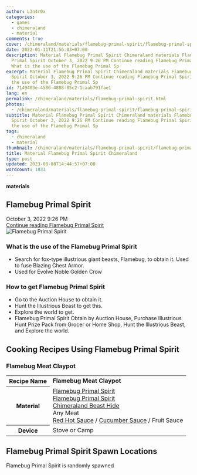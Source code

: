 ```yaml
---
author: L3n4r0x
categories:
  - games
  - chimeraland
  - material
comments: true
cover: /chimeraland/materials/flamebug-primal-spirit/flamebug-primal-spirit.webp
date: 2022-01-11T21:56:03+07:00
description: Material Flamebug Primal Spirit Chimeraland materials Flamebug
  Primal Spirit October 3, 2022 9:26 PM Continue reading Flamebug Primal Spirit
  What is the use of the Flamebug Primal Sp
excerpt: Material Flamebug Primal Spirit Chimeraland materials Flamebug Primal
  Spirit October 3, 2022 9:26 PM Continue reading Flamebug Primal Spirit What is
  the use of the Flamebug Primal Sp
id: 7149403e-4586-4888-85c2-1caab791fae1
lang: en
permalink: /chimeraland/materials/flamebug-primal-spirit.html
photos:
  - /chimeraland/materials/flamebug-primal-spirit/flamebug-primal-spirit.webp
subtitle: Material Flamebug Primal Spirit Chimeraland materials Flamebug Primal
  Spirit October 3, 2022 9:26 PM Continue reading Flamebug Primal Spirit What is
  the use of the Flamebug Primal Sp
tags:
  - chimeraland
  - material
thumbnail: /chimeraland/materials/flamebug-primal-spirit/flamebug-primal-spirit.webp
title: Material Flamebug Primal Spirit Chimeraland
type: post
updated: 2023-08-08T14:44:57+07:00
wordcount: 1833
---
```


<link
  rel="stylesheet"
  href="https://rawcdn.githack.com/dimaslanjaka/Web-Manajemen/870a349/css/bootstrap-5-3-0-alpha3-wrapper.css"
/>
<section id="bootstrap-wrapper">
  <div data-bs-theme="dark">
    <div
      class="row g-0 border rounded overflow-hidden flex-md-row mb-4 shadow-sm position-relative bg-dark text-light"
    >
      <div class="col p-4 d-flex flex-column position-static">
        <strong class="d-inline-block mb-2 text-success">materials</strong>
        <h2 class="mb-0">Flamebug Primal Spirit</h2>
        <div class="mb-1 text-muted">October 3, 2022 9:26 PM</div>
        <a
          href="/chimeraland/materials/flamebug-primal-spirit.html"
          class="stretched-link d-none text-primary"
          >Continue reading Flamebug Primal Spirit</a
        >
      </div>
      <div class="col-auto d-none d-md-block d-lg-block">
        <img
          src="https://www.webmanajemen.com/chimeraland/materials/flamebug-primal-spirit/flamebug-primal-spirit.webp"
          alt="Flamebug Primal Spirit"
        />
      </div>
    </div>
    <div class="row">
      <div class="col-lg-6 col-12 mb-2">
        <div class="card">
          <div class="card-body">
            <h3 class="card-title">
              What is the use of the Flamebug Primal Spirit
            </h3>
            <div class="card-text">
              <ul>
                <li>
                  Search for fox-type illustrious giant beasts, Flamebug, to
                  obtain it. Used to fuse Blazing Chest Armor.
                </li>
                <li>Used for Evolve Noble Golden Crow</li>
              </ul>
            </div>
          </div>
        </div>
      </div>
      <div class="col-lg-6 col-12 mb-2">
        <div class="card">
          <div class="card-body">
            <h3 class="card-title">How to get Flamebug Primal Spirit</h3>
            <div class="card-text">
              <ul>
                <li>Go to the Auction House to obtain it.</li>
                <li>Hunt the Illustrious Beast to get this.</li>
                <li>Explore the world to get.</li>
                <li>
                  Flamebug Primal Spirit Obtain by Auction House, Purchase
                  Illustrious Hunt Prize Pack from Grocer or Home Shop, Hunt the
                  Illustrious Beast, and Explore the world.
                </li>
              </ul>
            </div>
          </div>
        </div>
      </div>
      <div class="col-12 mb-2">
        <h2 id="cookable">Cooking Recipes Using Flamebug Primal Spirit</h2>
        <div id="recipe-flamebug-meat-claypot">
          <h3 id="item-flamebug-meat-claypot">Flamebug Meat Claypot</h3>
          <div class="mb-2">
            <table class="table">
              <tr>
                <th>Recipe Name</th>
                <td><b>Flamebug Meat Claypot</b></td>
              </tr>
              <tr>
                <th>Material</th>
                <td>
                  <a
                    class="text-decoration-none text-primary"
                    href="/chimeraland/materials/flamebug-primal-spirit.html"
                    >Flamebug Primal Spirit</a
                  ><br /><a
                    class="text-decoration-none text-primary"
                    href="/chimeraland/materials/flamebug-primal-spirit.html"
                    >Flamebug Primal Spirit</a
                  ><br /><a
                    class="text-decoration-none text-primary"
                    href="/chimeraland/materials/chimeraland-beast-hide.html"
                    >Chimeraland Beast Hide</a
                  ><br />Any Meat<br /><a
                    class="text-decoration-none text-primary"
                    href="/chimeraland/recipes/red-hot-sauce.html"
                    >Red Hot Sauce</a
                  ><span> / </span
                  ><a
                    class="text-decoration-none text-primary"
                    href="/chimeraland/recipes/cucumber-sauce.html"
                    >Cucumber Sauce</a
                  ><span> / </span>Fruit Sauce
                </td>
              </tr>
              <tr>
                <th>Device</th>
                <td>Stove or Camp</td>
              </tr>
            </table>
          </div>
        </div>
      </div>
      <div class="col-12 mb-2">
        <h2>Flamebug Primal Spirit Spawn Locations</h2>
        <p>Flamebug Primal Spirit is randomly spawned</p>
      </div>
    </div>
  </div>
</section>